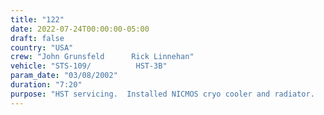 ```yaml
---
title: "122"
date: 2022-07-24T00:00:00-05:00
draft: false
country: "USA"
crew: "John Grunsfeld      Rick Linnehan"
vehicle: "STS-109/          HST-3B"
param_date: "03/08/2002"
duration: "7:20"
purpose: "HST servicing.  Installed NICMOS cryo cooler and radiator.   Installed new outer thermal blankets.  "
---
```


